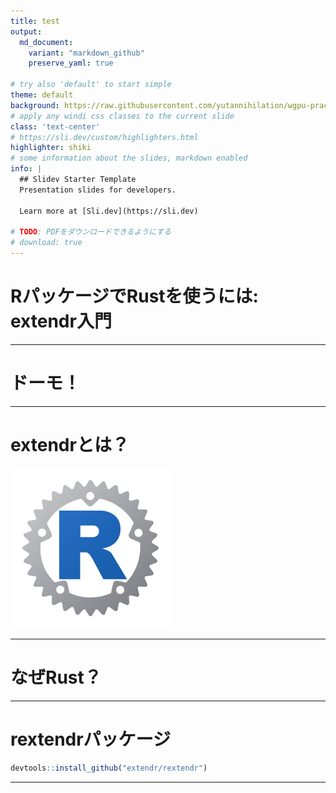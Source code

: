 ```yaml
---
title: test
output:
  md_document:
    variant: "markdown_github"
    preserve_yaml: true

# try also 'default' to start simple
theme: default
background: https://raw.githubusercontent.com/yutannihilation/wgpu-practice/faaf2a2db239a69e7179f840ff6d2f6bab3aaacb/sphere/out.gif
# apply any windi css classes to the current slide
class: 'text-center'
# https://sli.dev/custom/highlighters.html
highlighter: shiki
# some information about the slides, markdown enabled
info: |
  ## Slidev Starter Template
  Presentation slides for developers.

  Learn more at [Sli.dev](https://sli.dev)

# TODO: PDFをダウンロードできるようにする
# download: true
---
```


# RパッケージでRustを使うには: extendr入門

------------------------------------------------------------------------

# ドーモ！

------------------------------------------------------------------------

# extendrとは？

![](https://raw.githubusercontent.com/extendr/extendr/master/extendr-logo-256.png)

------------------------------------------------------------------------

# なぜRust？

------------------------------------------------------------------------

# rextendrパッケージ

``` r
devtools::install_github("extendr/rextendr")
```

------------------------------------------------------------------------
